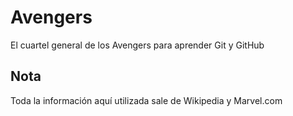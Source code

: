 # Avengers

El cuartel general de los Avengers para aprender Git y GitHub 

## Nota

Toda la información aquí utilizada sale de Wikipedia y Marvel.com
